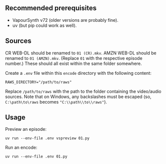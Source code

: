 ## Recommended prerequisites

- VapourSynth v72 (older versions are probably fine).
- uv (but pip could work as well).

## Sources

CR WEB-DL should be renamed to `01 (CR).mkv`. AMZN WEB-DL should be renamed to
`01 (AMZN).mkv`. (Replace `01` with the respective episode number.) These should
all exist within the same folder somewhere.

Create a `.env` file within this `encode` directory with the following
content:

```
RAWS_DIRECTORY="/path/to/raws"
```

Replace `/path/to/raws` with the path to the folder containing the video/audio
sources. Note that on Windows, any backslashes must be escaped
(so, `C:\path\to\raws` becomes `"C:\\path\\to\\raws"`).

## Usage

Preview an episode:

```shell
uv run --env-file .env vspreview 01.py
```

Run an encode:

```shell
uv run --env-file .env 01.py
```
